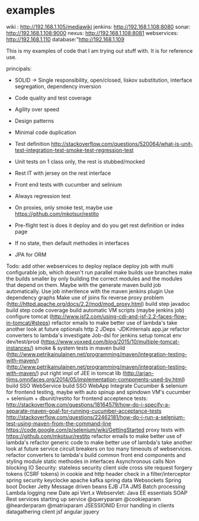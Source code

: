 # examples

wiki : http://192.168.1.105/mediawiki
jenkins: http://192.168.1.108:8080
sonar: http://192.168.1.108:9000
nexus: http://192.168.1.108:8081
webservices: http://192.168.1.110
database:"http://192.168.1.109

This is my examples of code that I am trying out stuff with. It is for reference use.

principals:
- SOLID -> Single responsibility, open/closed, liskov substitution, interface segregation, dependency inversion
- Code quality and test coverage 
- Agility over speed
- Design patterns
- Minimal code duplication

- Test definition http://stackoverflow.com/questions/520064/what-is-unit-test-integration-test-smoke-test-regression-test
- Unit tests on 1 class only, the rest is stubbed/mocked
- Rest IT with jersey on the rest interface
- Front end tests with cucumber and selinium
- Always regression test
- On proxies, only smoke test, maybe use https://github.com/mkotsur/restito
- Pre-flight test is does it deploy and do you get rest definition or index page

- If no state, then default methodes in interfaces
- JPA for ORM


Todo:
add other webservices to deploy
replace deploy job with multi configurable job, which doesn't run parallel
make builds use branches
make the builds smaller by only building the correct modules and the modules that depend on them. Maybe with the generate maven build job automatically.
Use job inheritence with the maven jenkins plugin
Use dependency graphs
Make use of joins
fix reverse proxy problem (http://httpd.apache.org/docs/2.2/mod/mod_proxy.html)
build step javadoc
build step code coverage
build automatic VM scripts (maybe jenkins job)
configure tomcat (http://www.jsf2.com/using-cdi-and-jsf-2.2-faces-flow-in-tomcat/#steps)
refactor emails to make better use of lambda's
take another look at future
optionals
http 2
JDeps -JDKinternals app.jar
refactor converters to lambda's
investigate Job-dsl for jenkins
setup tomcat env dev/test/prod (https://www.voxxed.com/blog/2015/10/multiple-tomcat-instances/)
smoke & system tests in maven build 
(http://www.petrikainulainen.net/programming/maven/integration-testing-with-maven/)(http://www.petrikainulainen.net/programming/maven/integration-testing-with-maven/)
put right impl of JEE in tomcat lib (http://arjan-tijms.omnifaces.org/2014/05/implementation-components-used-by.html)
build SSO WebService
build SSO WebApp
Integrate Cucumber & selenium for frontend testing, maybe with auto spinup and spindown VM's
cucumber + selenium + dbunit/restito for frontend acceptence tests: http://stackoverflow.com/questions/18164579/how-do-i-specify-a-separate-maven-goal-for-running-cucumber-acceptance-tests
http://stackoverflow.com/questions/22462181/how-do-i-run-a-selenium-test-using-maven-from-the-command-line
https://code.google.com/p/selenium/wiki/GettingStarted
proxy tests with https://github.com/mkotsur/restito
refactor emails to make better use of lambda's
refactor generic code to make better use of lambda's
take another look at future
service circuit breakers on too many timeouts of webservices.
refactor converters to lambda's
build common front end components and styling module
static methodes in interfaces
Asynchronous calls 
Non blocking IO
Security:
stateless security client side cross site request forgery tokens (CSRF tokens) in cookie and http header check in a filter/interceptor
spring security
keyclocke
apache kafka
spring data
Websockets
Spring boot
Docker
Jetty
Message driven beans
EJB
JTA
JMS
Batch processing
Lambda logging
new Date api 
Vert.x
Webservlet: Java EE essentials
SOAP
Rest services
starting up service
@queryparam
@cookieparam
@hearderparam
@matrixparam
JSESSIONID
Error handling in clients
datagathering client
jsf
angular
jquery